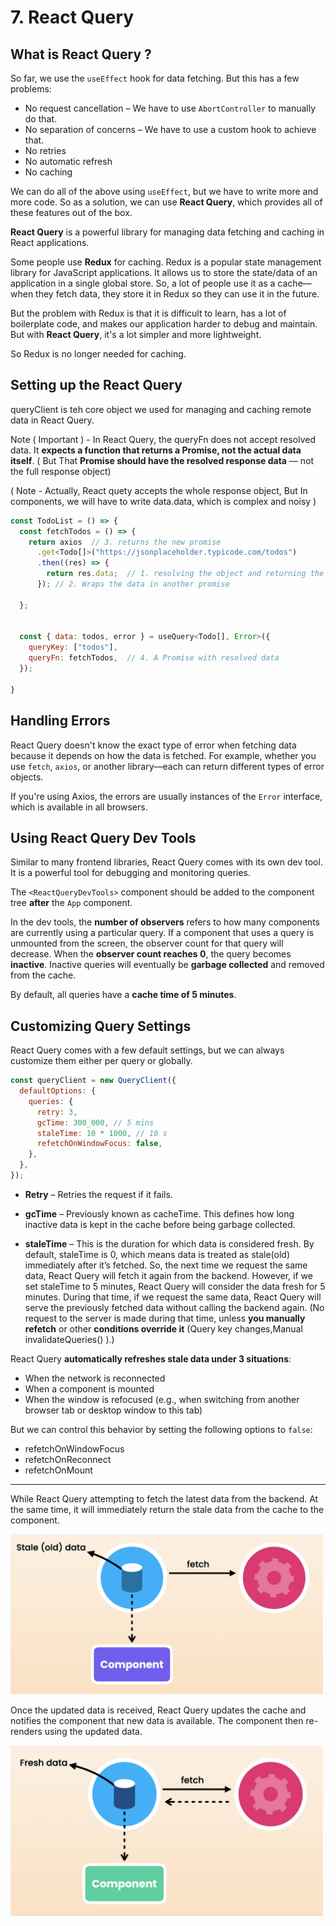 # 7. React Query

## What is React Query ?

So far, we use the `useEffect` hook for data fetching. But this has a few problems:

- No request cancellation – We have to use `AbortController` to manually do that.
- No separation of concerns – We have to use a custom hook to achieve that.
- No retries
- No automatic refresh
- No caching

We can do all of the above using `useEffect`, but we have to write more and more code. So as a solution, we can use **React Query**, which provides all of these features out of the box.

**React Query** is a powerful library for managing data fetching and caching in React applications.

Some people use **Redux** for caching. Redux is a popular state management library for JavaScript applications. It allows us to store the state/data of an application in a single global store. So, a lot of people use it as a cache—when they fetch data, they store it in Redux so they can use it in the future.

But the problem with Redux is that it is difficult to learn, has a lot of boilerplate code, and makes our application harder to debug and maintain. But with **React Query**, it's a lot simpler and more lightweight.

So Redux is no longer needed for caching.

## Setting up the React Query

queryClient is teh core object we used for managing and caching remote data in React Query.

Note ( Important ) - In React Query, the queryFn does not accept resolved data. It **expects a function that returns a Promise, not the actual data itself**. ( But That **Promise should have the resolved response data** — not the full response object)

( Note - Actually, React quety accepts the whole response object, But In components, we will have to write data.data, which is complex and noisy )

```javascript
const TodoList = () => {
  const fetchTodos = () => {
    return axios  // 3. returns the new promise
      .get<Todo[]>("https://jsonplaceholder.typicode.com/todos")
      .then((res) => {
        return res.data;  // 1. resolving the object and returning the data
      }); // 2. Wraps the data in another promise

  };


  const { data: todos, error } = useQuery<Todo[], Error>({
    queryKey: ["todos"],
    queryFn: fetchTodos,  // 4. A Promise with resolved data
  });

}
```

## Handling Errors

React Query doesn't know the exact type of error when fetching data because it depends on how the data is fetched. For example, whether you use `fetch`, `axios`, or another library—each can return different types of error objects.

If you're using Axios, the errors are usually instances of the `Error` interface, which is available in all browsers.

## Using React Query Dev Tools

Similar to many frontend libraries, React Query comes with its own dev tool. It is a powerful tool for debugging and monitoring queries.

The `<ReactQueryDevTools>` component should be added to the component tree **after** the `App` component.

In the dev tools, the **number of observers** refers to how many components are currently using a particular query. If a component that uses a query is unmounted from the screen, the observer count for that query will decrease. When the **observer count reaches 0**, the query becomes **inactive**. Inactive queries will eventually be **garbage collected** and removed from the cache.

By default, all queries have a **cache time of 5 minutes**.

## Customizing Query Settings

React Query comes with a few default settings, but we can always customize them either per query or globally.

```javascript
const queryClient = new QueryClient({
  defaultOptions: {
    queries: {
      retry: 3,
      gcTime: 300_000, // 5 mins
      staleTime: 10 * 1000, // 10 s
      refetchOnWindowFocus: false,
    },
  },
});
```

- **Retry** – Retries the request if it fails.

- **gcTime** – Previously known as cacheTime. This defines how long inactive data is kept in the cache before being garbage collected.

- **staleTime** – This is the duration for which data is considered fresh. By default, staleTime is 0, which means data is treated as stale(old) immediately after it’s fetched. So, the next time we request the same data, React Query will fetch it again from the backend. However, if we set staleTime to 5 minutes, React Query will consider the data fresh for 5 minutes. During that time, if we request the same data, React Query will serve the previously fetched data without calling the backend again. (No request to the server is made during that time, unless **you manually refetch** or other **conditions override it** (Query key changes,Manual invalidateQueries() ).)

React Query **automatically refreshes stale data under 3 situations**:

- When the network is reconnected
- When a component is mounted
- When the window is refocused (e.g., when switching from another browser tab or desktop window to this tab)

But we can control this behavior by setting the following options to `false`:

- refetchOnWindowFocus
- refetchOnReconnect
- refetchOnMount

---

While React Query attempting to fetch the latest data from the backend. At the same time, it will immediately return the stale data from the cache to the component.

<img src="./images/image-1.png" width="500">

Once the updated data is received, React Query updates the cache and notifies the component that new data is available. The component then re-renders using the updated data.

<img src="./images/image-2.png" width="500">
